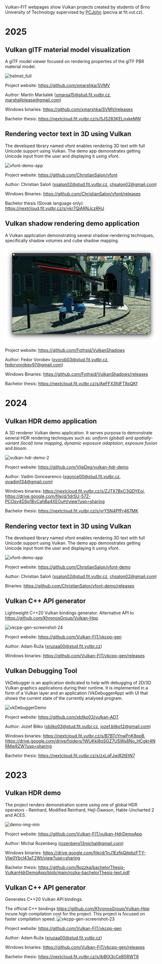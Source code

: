 Vulkan-FIT webpages show Vulkan projects created by students of Brno University of Technology supervised by [PCJohn](https://github.com/pc-john) (peciva at fit.vut.cz).

# 2025

## Vulkan glTF material model visualization
A glTF model viewer focused on rendering properties of the glTF PBR material model.

![helmet_full](https://github.com/user-attachments/assets/9d31af4b-7807-4128-855d-9cfbdc4a914e)

Project website: <https://github.com/xmarshka/SVMV>

Author: Martin Maršalek (xmarsa15@stud.fit.vutbr.cz, marshallplease@gmail.com)

Windows binaries: <https://github.com/xmarshka/SVMV/releases>

Bachelor thesis: <https://nextcloud.fit.vutbr.cz/s/SJS283KELnxkeMW>

## Rendering vector text in 3D using Vulkan
The developed library named vfont enables rendering 3D text with full Unicode support using Vulkan. The demo app demonstrates getting Unicode input from the user and displaying it using vfont.

![vfont-demo-app](https://github.com/Vulkan-FIT/.github/assets/80092102/ff08d113-8e55-44db-bd25-e4eec5a55d62)

Project website: <https://github.com/ChristianSalon/vfont>

Author: Christian Saloň (xsalon02@stud.fit.vutbr.cz, chsalon02@gmail.com)

Windows Binaries: <https://github.com/ChristianSalon/vfont/releases>

Bachelor thesis (Slovak language only): <https://nextcloud.fit.vutbr.cz/s/ykr7QiARNJczRHJ>

## Vulkan shadow rendering demo application

A Vulkan application demonstrating several shadow-rendering techniques, specifically shadow volumes and cube shadow mapping.

![vulkan-shadows-demo](https://github.com/Fothsid/VulkanShadows/raw/main/screenshot.webp)

Project website: <https://github.com/Fothsid/VulkanShadows>

Author: Fedor Vorobev (xvorob03@stud.fit.vutbr.cz, fedorvorobev97@gmail.com)

Windows Binaries: <https://github.com/Fothsid/VulkanShadows/releases>

Bachelor thesis: <https://nextcloud.fit.vutbr.cz/s/AeFFX3fdFT8sQKf>

# 2024

## Vulkan HDR demo application

A 3D renderer Vulkan demo application. It serves purpose to demonstrate several HDR rendering techniques such as: _uniform (global)_ and _spatially-variant (local) tone mapping_, _dynamic exposure adaptaion_, _exposure fusion_ and _bloom_.

![vulkan-hdr-demo-2](https://github.com/Vulkan-FIT/.github/assets/84181987/9ec1b82e-a11d-43d8-9b4a-dff010541520)

Project website: <https://github.com/VileDeg/vulkan-hdr-demo>

Author: Vadim Goncearenco (xgonce00@stud.fit.vutbr.cz, gvadim134@gmail.com)

Windows binaries: <https://nextcloud.fit.vutbr.cz/s/ZJTX7BxC3QDYEoi>, <https://drive.google.com/file/d/1drSU-57Z-PCOsv4DSp1BvCahBa4XEOuH/view?usp=sharing>

Bachelor thesis: <https://nextcloud.fit.vutbr.cz/s/yrYSN4PfFr467MK>

## Rendering vector text in 3D using Vulkan
The developed library named vfont enables rendering 3D text with full Unicode support using Vulkan. The demo app demonstrates getting Unicode input from the user and displaying it using vfont.

![vfont-demo-app](https://github.com/Vulkan-FIT/.github/assets/80092102/ff08d113-8e55-44db-bd25-e4eec5a55d62)

Project website: <https://github.com/ChristianSalon/vfont-demo>

Author: Christian Saloň (xsalon02@stud.fit.vutbr.cz, chsalon02@gmail.com)

Binaries: <https://github.com/ChristianSalon/vfont-demo/releases>

## Vulkan C++ API generator

Lightweight C++20 Vulkan bindings generator. Alternative API to <https://github.com/KhronosGroup/Vulkan-Hpp>.

![vkcpp-gen-screenshot-24](https://github.com/user-attachments/assets/36ba07af-5643-46dd-b321-55cb446f9b40)

Project website: <https://github.com/Vulkan-FIT/vkcpp-gen>

Author: Adam Ruža (xruzaa00@stud.fit.vutbr.cz)

Windows binaries: <https://github.com/Vulkan-FIT/vkcpp-gen/releases>

## Vulkan Debugging Tool

VkDebugger is an application dedicated to help with debugging of 2D/3D Vulkan graphics applications during their runtime. It is implemented in a form of a Vulkan layer and an application (VkDebuggerApp) with UI that shows the current state of the currently analysed program.

![vkDebuggerDemo](https://github.com/Vulkan-FIT/.github/assets/107000303/51f67795-41ab-4199-8264-fd5593bb86c5)

Project website: <https://github.com/xbilko03/vulkan-ADT>

Author: Jozef Bilko (xbilko03@stud.fit.vutbr.cz, jozef.bilko12@gmail.com)

Windows binaries: <https://nextcloud.fit.vutbr.cz/s/B7BTcYnwPnK8ppB>, <https://drive.google.com/drive/folders/1WUKkl8qSGZ7USWs8No_HCgkr4NRMw9ZW?usp=sharing>

Bachelor thesis: <https://nextcloud.fit.vutbr.cz/s/zxLqFJwiR2tEtN7>

# 2023

## Vulkan HDR demo

The project renders demonstration scene using one of global HDR operators - Reinhard, Modified Reinhard, Hejl-Dawson, Hable-Uncharted 2 and ACES. 

![demo-img-min](https://github.com/Vulkan-FIT/.github/assets/56408811/aaf946c8-a6ce-4c5b-a815-4dbb239b504a)

Project website: <https://github.com/Vulkan-FIT/vulkan-HdrDemoApp>

Author: Michal Rozenberg (rozenberg13michal@gmail.com)

Windows binaries: https://drive.google.com/file/d/1nJ1EzfpQitpbzFTY-Vlw0Ybcl43aT2Wt/view?usp=sharing

Bachelor thesis: https://github.com/Rozzka/bachelorThesis-VulkanHdrDemoApp/blob/main/rozka-bachelorThesis-text.pdf


## Vulkan C++ API generator

Generates C++20 Vulkan API bindings.

The official C++ bindings <https://github.com/KhronosGroup/Vulkan-Hpp>
incure high compilation cost for the project.
This project is focused on faster compilation speed.
![vkcpp-gen-screenshot-23](https://github.com/Vulkan-FIT/.github/assets/80781072/6a9f1277-7737-4c3b-a677-a01d4e666e7a)

Project website: <https://github.com/Vulkan-FIT/vkcpp-gen>

Author: Adam Ruža (xruzaa00@stud.fit.vutbr.cz)

Windows binaries: <https://github.com/Vulkan-FIT/vkcpp-gen/releases>

Bachelor thesis: <https://nextcloud.fit.vutbr.cz/s/ibBtX3cCeB5RWT8>
